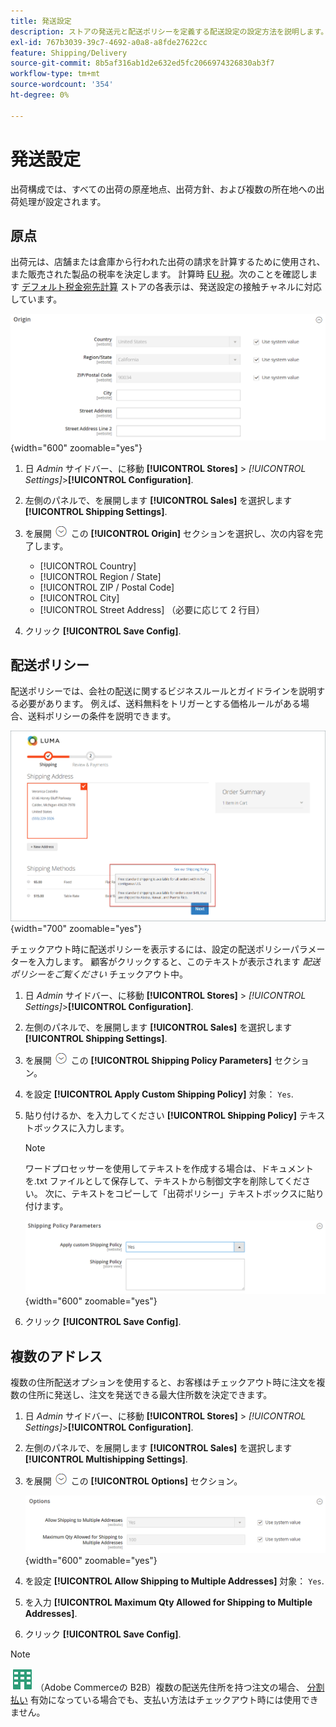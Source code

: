 ```yaml
---
title: 発送設定
description: ストアの発送元と配送ポリシーを定義する配送設定の設定方法を説明します。
exl-id: 767b3039-39c7-4692-a0a8-a8fde27622cc
feature: Shipping/Delivery
source-git-commit: 8b5af316ab1d2e632ed5fc2066974326830ab3f7
workflow-type: tm+mt
source-wordcount: '354'
ht-degree: 0%

---
```


# 発送設定

出荷構成では、すべての出荷の原産地点、出荷方針、および複数の所在地への出荷処理が設定されます。

## 原点

出荷元は、店舗または倉庫から行われた出荷の請求を計算するために使用され、また販売された製品の税率を決定します。 計算時 [EU 税](international-tax-guidelines.md#eu-tax-configuration)。次のことを確認します [デフォルト税金宛先計算](../configuration-reference/sales/tax.md) ストアの各表示は、発送設定の接触チャネルに対応しています。

![複製元](../configuration-reference/sales/assets/shipping-settings-origin.png){width="600" zoomable="yes"}

1. 日 _Admin_ サイドバー、に移動 **[!UICONTROL Stores]** > _[!UICONTROL Settings]_>**[!UICONTROL Configuration]**.

1. 左側のパネルで、を展開します **[!UICONTROL Sales]** を選択します **[!UICONTROL Shipping Settings]**.

1. を展開 ![展開セレクター](../assets/icon-display-expand.png) この **[!UICONTROL Origin]** セクションを選択し、次の内容を完了します。

   - [!UICONTROL Country]
   - [!UICONTROL Region / State]
   - [!UICONTROL ZIP / Postal Code]
   - [!UICONTROL City]
   - [!UICONTROL Street Address] （必要に応じて 2 行目）

1. クリック **[!UICONTROL Save Config]**.

## 配送ポリシー

配送ポリシーでは、会社の配送に関するビジネスルールとガイドラインを説明する必要があります。 例えば、送料無料をトリガーとする価格ルールがある場合、送料ポリシーの条件を説明できます。

![チェックアウト時の配送ポリシー](./assets/storefront-checkout-shipping-policy.png){width="700" zoomable="yes"}

チェックアウト時に配送ポリシーを表示するには、設定の配送ポリシーパラメーターを入力します。 顧客がクリックすると、このテキストが表示されます _配送ポリシーをご覧ください_ チェックアウト中。

1. 日 _Admin_ サイドバー、に移動 **[!UICONTROL Stores]** > _[!UICONTROL Settings]_>**[!UICONTROL Configuration]**.

1. 左側のパネルで、を展開します **[!UICONTROL Sales]** を選択します **[!UICONTROL Shipping Settings]**.

1. を展開 ![展開セレクター](../assets/icon-display-expand.png) この **[!UICONTROL Shipping Policy Parameters]** セクション。

1. を設定 **[!UICONTROL Apply Custom Shipping Policy]** 対象： `Yes`.

1. 貼り付けるか、を入力してください **[!UICONTROL Shipping Policy]** テキストボックスに入力します。

   >[!NOTE]
   >
   >ワードプロセッサーを使用してテキストを作成する場合は、ドキュメントを.txt ファイルとして保存して、テキストから制御文字を削除してください。 次に、テキストをコピーして「出荷ポリシー」テキストボックスに貼り付けます。

   ![出荷ポリシーのパラメーター](../configuration-reference/sales/assets/shipping-settings-shipping-policy-parameters.png){width="600" zoomable="yes"}

1. クリック **[!UICONTROL Save Config]**.

## 複数のアドレス

複数の住所配送オプションを使用すると、お客様はチェックアウト時に注文を複数の住所に発送し、注文を発送できる最大住所数を決定できます。

1. 日 _Admin_ サイドバー、に移動 **[!UICONTROL Stores]** > _[!UICONTROL Settings]_>**[!UICONTROL Configuration]**.

1. 左側のパネルで、を展開します **[!UICONTROL Sales]** を選択します **[!UICONTROL Multishipping Settings]**.

1. を展開 ![展開セレクター](../assets/icon-display-expand.png) この **[!UICONTROL Options]** セクション。

   ![複数住所の配送オプション](../configuration-reference/sales/assets/multishipping-settings-options.png){width="600" zoomable="yes"}

1. を設定 **[!UICONTROL Allow Shipping to Multiple Addresses]** 対象： `Yes`.

1. を入力 **[!UICONTROL Maximum Qty Allowed for Shipping to Multiple Addresses]**.

1. クリック **[!UICONTROL Save Config]**.

>[!NOTE]
>
>![Adobe Commerceの B2B](../assets/b2b.svg) （Adobe Commerceの B2B）複数の配送先住所を持つ注文の場合、 [分割払い](../b2b/enable-basic-features.md#configure-payment-on-account) 有効になっている場合でも、支払い方法はチェックアウト時には使用できません。
